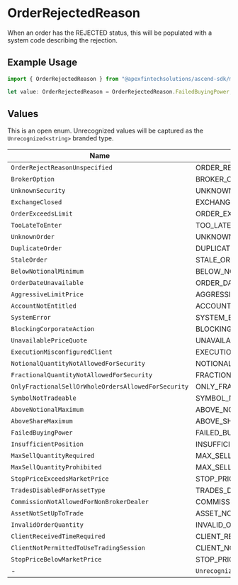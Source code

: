 # OrderRejectedReason

When an order has the REJECTED status, this will be populated with a system code describing the rejection.

## Example Usage

```typescript
import { OrderRejectedReason } from "@apexfintechsolutions/ascend-sdk/models/components";

let value: OrderRejectedReason = OrderRejectedReason.FailedBuyingPower;
```

## Values

This is an open enum. Unrecognized values will be captured as the `Unrecognized<string>` branded type.

| Name                                                      | Value                                                     |
| --------------------------------------------------------- | --------------------------------------------------------- |
| `OrderRejectReasonUnspecified`                            | ORDER_REJECT_REASON_UNSPECIFIED                           |
| `BrokerOption`                                            | BROKER_OPTION                                             |
| `UnknownSecurity`                                         | UNKNOWN_SECURITY                                          |
| `ExchangeClosed`                                          | EXCHANGE_CLOSED                                           |
| `OrderExceedsLimit`                                       | ORDER_EXCEEDS_LIMIT                                       |
| `TooLateToEnter`                                          | TOO_LATE_TO_ENTER                                         |
| `UnknownOrder`                                            | UNKNOWN_ORDER                                             |
| `DuplicateOrder`                                          | DUPLICATE_ORDER                                           |
| `StaleOrder`                                              | STALE_ORDER                                               |
| `BelowNotionalMinimum`                                    | BELOW_NOTIONAL_MINIMUM                                    |
| `OrderDateUnavailable`                                    | ORDER_DATE_UNAVAILABLE                                    |
| `AggressiveLimitPrice`                                    | AGGRESSIVE_LIMIT_PRICE                                    |
| `AccountNotEntitled`                                      | ACCOUNT_NOT_ENTITLED                                      |
| `SystemError`                                             | SYSTEM_ERROR                                              |
| `BlockingCorporateAction`                                 | BLOCKING_CORPORATE_ACTION                                 |
| `UnavailablePriceQuote`                                   | UNAVAILABLE_PRICE_QUOTE                                   |
| `ExecutionMisconfiguredClient`                            | EXECUTION_MISCONFIGURED_CLIENT                            |
| `NotionalQuantityNotAllowedForSecurity`                   | NOTIONAL_QUANTITY_NOT_ALLOWED_FOR_SECURITY                |
| `FractionalQuantityNotAllowedForSecurity`                 | FRACTIONAL_QUANTITY_NOT_ALLOWED_FOR_SECURITY              |
| `OnlyFractionalSellOrWholeOrdersAllowedForSecurity`       | ONLY_FRACTIONAL_SELL_OR_WHOLE_ORDERS_ALLOWED_FOR_SECURITY |
| `SymbolNotTradeable`                                      | SYMBOL_NOT_TRADEABLE                                      |
| `AboveNotionalMaximum`                                    | ABOVE_NOTIONAL_MAXIMUM                                    |
| `AboveShareMaximum`                                       | ABOVE_SHARE_MAXIMUM                                       |
| `FailedBuyingPower`                                       | FAILED_BUYING_POWER                                       |
| `InsufficientPosition`                                    | INSUFFICIENT_POSITION                                     |
| `MaxSellQuantityRequired`                                 | MAX_SELL_QUANTITY_REQUIRED                                |
| `MaxSellQuantityProhibited`                               | MAX_SELL_QUANTITY_PROHIBITED                              |
| `StopPriceExceedsMarketPrice`                             | STOP_PRICE_EXCEEDS_MARKET_PRICE                           |
| `TradesDisabledForAssetType`                              | TRADES_DISABLED_FOR_ASSET_TYPE                            |
| `CommissionNotAllowedForNonBrokerDealer`                  | COMMISSION_NOT_ALLOWED_FOR_NON_BROKER_DEALER              |
| `AssetNotSetUpToTrade`                                    | ASSET_NOT_SET_UP_TO_TRADE                                 |
| `InvalidOrderQuantity`                                    | INVALID_ORDER_QUANTITY                                    |
| `ClientReceivedTimeRequired`                              | CLIENT_RECEIVED_TIME_REQUIRED                             |
| `ClientNotPermittedToUseTradingSession`                   | CLIENT_NOT_PERMITTED_TO_USE_TRADING_SESSION               |
| `StopPriceBelowMarketPrice`                               | STOP_PRICE_BELOW_MARKET_PRICE                             |
| -                                                         | `Unrecognized<string>`                                    |
